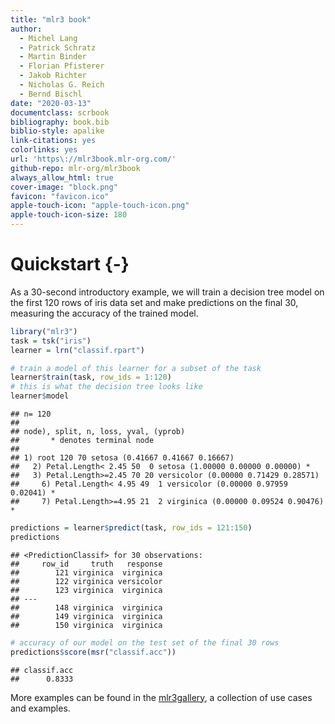 ```yaml
---
title: "mlr3 book"
author:
  - Michel Lang
  - Patrick Schratz
  - Martin Binder
  - Florian Pfisterer
  - Jakob Richter
  - Nicholas G. Reich
  - Bernd Bischl
date: "2020-03-13"
documentclass: scrbook
bibliography: book.bib
biblio-style: apalike
link-citations: yes
colorlinks: yes
url: 'https\://mlr3book.mlr-org.com/'
github-repo: mlr-org/mlr3book
always_allow_html: true
cover-image: "block.png"
favicon: "favicon.ico"
apple-touch-icon: "apple-touch-icon.png"
apple-touch-icon-size: 180
---
```


# Quickstart {-}

As a 30-second introductory example, we will train a decision tree model on the first 120 rows of iris data set and make predictions on the final 30, measuring the accuracy of the trained model.


```r
library("mlr3")
task = tsk("iris")
learner = lrn("classif.rpart")

# train a model of this learner for a subset of the task
learner$train(task, row_ids = 1:120)
# this is what the decision tree looks like
learner$model
```

```
## n= 120 
## 
## node), split, n, loss, yval, (yprob)
##       * denotes terminal node
## 
## 1) root 120 70 setosa (0.41667 0.41667 0.16667)  
##   2) Petal.Length< 2.45 50  0 setosa (1.00000 0.00000 0.00000) *
##   3) Petal.Length>=2.45 70 20 versicolor (0.00000 0.71429 0.28571)  
##     6) Petal.Length< 4.95 49  1 versicolor (0.00000 0.97959 0.02041) *
##     7) Petal.Length>=4.95 21  2 virginica (0.00000 0.09524 0.90476) *
```

```r
predictions = learner$predict(task, row_ids = 121:150)
predictions
```

```
## <PredictionClassif> for 30 observations:
##     row_id     truth   response
##        121 virginica  virginica
##        122 virginica versicolor
##        123 virginica  virginica
## ---                            
##        148 virginica  virginica
##        149 virginica  virginica
##        150 virginica  virginica
```

```r
# accuracy of our model on the test set of the final 30 rows
predictions$score(msr("classif.acc"))
```

```
## classif.acc 
##      0.8333
```

More examples can be found in the [mlr3gallery](https://mlr3gallery.mlr-org.com), a collection of use cases and examples.

